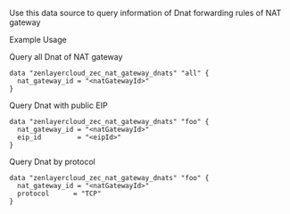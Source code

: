 Use this data source to query information of Dnat forwarding rules of NAT gateway

Example Usage

Query all Dnat of NAT gateway

```hcl
data "zenlayercloud_zec_nat_gateway_dnats" "all" {
  nat_gateway_id = "<natGatewayId>"
}
```

Query Dnat with public EIP

```hcl
data "zenlayercloud_zec_nat_gateway_dnats" "foo" {
  nat_gateway_id = "<natGatewayId>"
  eip_id         = "<eipId>"
}
```

Query Dnat by protocol

```hcl
data "zenlayercloud_zec_nat_gateway_dnats" "foo" {
  nat_gateway_id = "<natGatewayId>"
  protocol      = "TCP"
}
```
